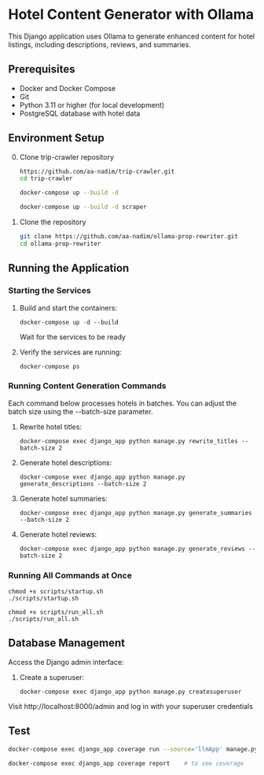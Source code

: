# Hotel Content Generator with Ollama

This Django application uses Ollama to generate enhanced content for hotel listings, including descriptions, reviews, and summaries.

## Prerequisites
- Docker and Docker Compose
- Git
- Python 3.11 or higher (for local development)
- PostgreSQL database with hotel data

## Environment Setup
0. Clone trip-crawler repository
   ```bash
   https://github.com/aa-nadim/trip-crawler.git
   cd trip-crawler

   docker-compose up --build -d

   docker-compose up --build -d scraper
   ```

1. Clone the repository
    ```bash
    git clone https://github.com/aa-nadim/ollama-prop-rewriter.git
    cd ollama-prop-rewriter
    ```
## Running the Application

### Starting the Services

1. Build and start the containers:
    ```
    docker-compose up -d --build
    ```
   Wait for the services to be ready 

2. Verify the services are running:
   ```
   docker-compose ps
   ```

### Running Content Generation Commands

Each command below processes hotels in batches. You can adjust the batch size using the --batch-size parameter.

1. Rewrite hotel titles:
   ```
   docker-compose exec django_app python manage.py rewrite_titles --batch-size 2
   ```
2. Generate hotel descriptions:
   ```
   docker-compose exec django_app python manage.py generate_descriptions --batch-size 2
   ```
3. Generate hotel summaries:
   ```
   docker-compose exec django_app python manage.py generate_summaries --batch-size 2
   ```
4. Generate hotel reviews:
   ```
   docker-compose exec django_app python manage.py generate_reviews --batch-size 2
   ```
### Running All Commands at Once

```
chmod +x scripts/startup.sh
./scripts/startup.sh

chmod +x scripts/run_all.sh
./scripts/run_all.sh
```

## Database Management

Access the Django admin interface:

1. Create a superuser:
   ```
   docker-compose exec django_app python manage.py createsuperuser
   ```

Visit http://localhost:8000/admin and log in with your superuser credentials

## Test
```bash
docker-compose exec django_app coverage run --source='llmApp' manage.py test llmApp

docker-compose exec django_app coverage report    # to see coverage
```
